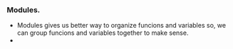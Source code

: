 ### Modules.

- Modules gives us better way to organize funcions and variables so, we can group funcions and variables together to make sense.
- 
